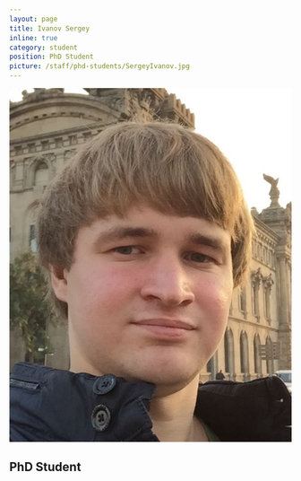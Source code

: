 ```yaml
---
layout: page
title: Ivanov Sergey
inline: true
category: student
position: PhD Student
picture: /staff/phd-students/SergeyIvanov.jpg
---
```


![](/staff/phd-students/SergeyIvanov.jpg)

## PhD Student